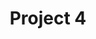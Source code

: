 ---
layout: projects
title: Project 4
desc: Meta desc
order: 4
cover: cover-emy.jpg
link_medium: true
link: "#"
---